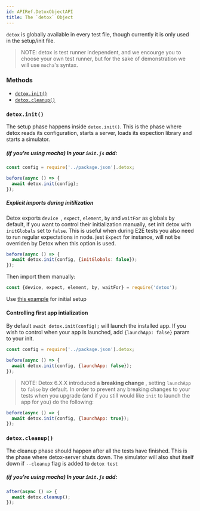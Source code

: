 ```yaml
---
id: APIRef.DetoxObjectAPI
title: The `detox` Object
---
```


`detox` is globally available in every test file, though currently it is only used in the setup/init file.

>NOTE: detox is test runner independent, and we encourge you to choose your own test runner, but for the sake of demonstration we will use `mocha`'s syntax.

### Methods

- [`detox.init()`](#detox.init)
- [`detox.cleanup()`](#detox.cleanup)

### `detox.init()`
The setup phase happens inside `detox.init()`. This is the phase where detox reads its configuration, starts a server, loads its expection library and starts a simulator.

##### (if you're using mocha) In your `init.js` add:

```js
const config = require('../package.json').detox;

before(async () => {
  await detox.init(config);
});
```

##### Explicit imports during initilization 
Detox exports `device `, `expect`, `element`, `by` and `waitFor` as globals by default, if you want to control their initialization manually, set init detox with `initGlobals` set to `false`. This is useful when during E2E tests you also need to run regular expectations in node. jest `Expect` for instance, will not be overriden by Detox when this option is used.

```js
before(async () => {
  await detox.init(config, {initGlobals: false});
});
```

Then import them manually:

```js
const {device, expect, element, by, waitFor} = require('detox');
```

Use [this example](../examples/demo-react-native/e2eExplicitRequire) for initial setup



#### Controlling first app intialization
By default `await detox.init(config);` will launch the installed app. If you wish to control when your app is launched, add `{launchApp: false}` param to your init.

```js
const config = require('../package.json').detox;

before(async () => {
  await detox.init(config, {launchApp: false});
});
```

>NOTE: Detox 6.X.X introduced a **breaking change** , setting `launchApp` to `false` by default. In order to prevent any breaking changes to your tests when you upgrade (and if you still would like `init` to launch the app for you) do the following:

```js
before(async () => {
  await detox.init(config, {launchApp: true});
});
```

### `detox.cleanup()`
The cleanup phase should happen after all the tests have finished. This is the phase where detox-server shuts down. The simulator will also shut itself down if `--cleanup` flag is added to `detox test`

##### (if you're using mocha) In your `init.js` add:

```js
after(async () => {
  await detox.cleanup();
});
```
